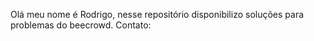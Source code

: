 Olá meu nome é Rodrigo, nesse repositório disponibilizo soluções para problemas do beecrowd.
Contato: